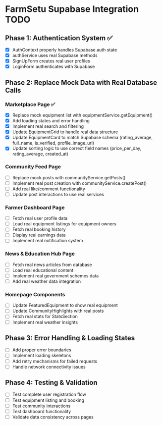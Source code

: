 # FarmSetu Supabase Integration TODO

## Phase 1: Authentication System ✅
- [x] AuthContext properly handles Supabase auth state
- [x] authService uses real Supabase methods
- [x] SignUpForm creates real user profiles
- [x] LoginForm authenticates with Supabase

## Phase 2: Replace Mock Data with Real Database Calls

### Marketplace Page ✅
- [x] Replace mock equipment list with equipmentService.getEquipment()
- [x] Add loading states and error handling
- [x] Implement real search and filtering
- [x] Update EquipmentGrid to handle real data structure
- [x] Update EquipmentCard to match Supabase schema (rating_average, full_name, is_verified, profile_image_url)
- [x] Update sorting logic to use correct field names (price_per_day, rating_average, created_at)

### Community Feed Page
- [ ] Replace mock posts with communityService.getPosts()
- [ ] Implement real post creation with communityService.createPost()
- [ ] Add real like/comment functionality
- [ ] Update post interactions to use real services

### Farmer Dashboard Page
- [ ] Fetch real user profile data
- [ ] Load real equipment listings for equipment owners
- [ ] Fetch real booking history
- [ ] Display real earnings data
- [ ] Implement real notification system

### News & Education Hub Page
- [ ] Fetch real news articles from database
- [ ] Load real educational content
- [ ] Implement real government schemes data
- [ ] Add real weather data integration

### Homepage Components
- [ ] Update FeaturedEquipment to show real equipment
- [ ] Update CommunityHighlights with real posts
- [ ] Fetch real stats for StatsSection
- [ ] Implement real weather insights

## Phase 3: Error Handling & Loading States
- [ ] Add proper error boundaries
- [ ] Implement loading skeletons
- [ ] Add retry mechanisms for failed requests
- [ ] Handle network connectivity issues

## Phase 4: Testing & Validation
- [ ] Test complete user registration flow
- [ ] Test equipment listing and booking
- [ ] Test community interactions
- [ ] Test dashboard functionality
- [ ] Validate data consistency across pages
